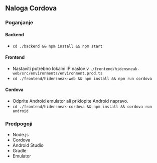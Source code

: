 ## Naloga Cordova

### Poganjanje

#### Backend

-   `cd ./backend && npm install && npm start`

#### Frontend

-   Nastaviti potrebno lokalni IP naslov v `./frontend/hidensneak-web/src/environments/environment.prod.ts`
-   `cd ./frontend/hidensneak-web && npm install && npm run cordova`

#### Cordova

-   Odprite Android emulator ali priklopite Android napravo.
-   `cd ./frontend/hidensneak-cordova && npm install && cordova run android`

### Predpogoji

-   Node.js
-   Cordova
-   Android Studio
-   Gradle
-   Emulator
